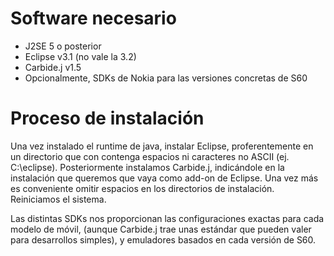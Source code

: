 # Software necesario #

  * J2SE 5 o posterior
  * Eclipse v3.1 (no vale la 3.2)
  * Carbide.j v1.5
  * Opcionalmente, SDKs de Nokia para las versiones concretas de S60

# Proceso de instalación #

Una vez instalado el runtime de java, instalar Eclipse, proferentemente en un directorio que con contenga espacios ni caracteres no ASCII (ej. C:\eclipse). Posteriormente instalamos Carbide.j, indicándole en la instalación que queremos que vaya como add-on de Eclipse. Una vez más es conveniente omitir espacios en los directorios de instalación. Reiniciamos el sistema.

Las distintas SDKs nos proporcionan las configuraciones exactas para cada modelo de móvil, (aunque Carbide.j trae unas estándar que pueden valer para desarrollos simples), y emuladores basados en cada versión de S60.